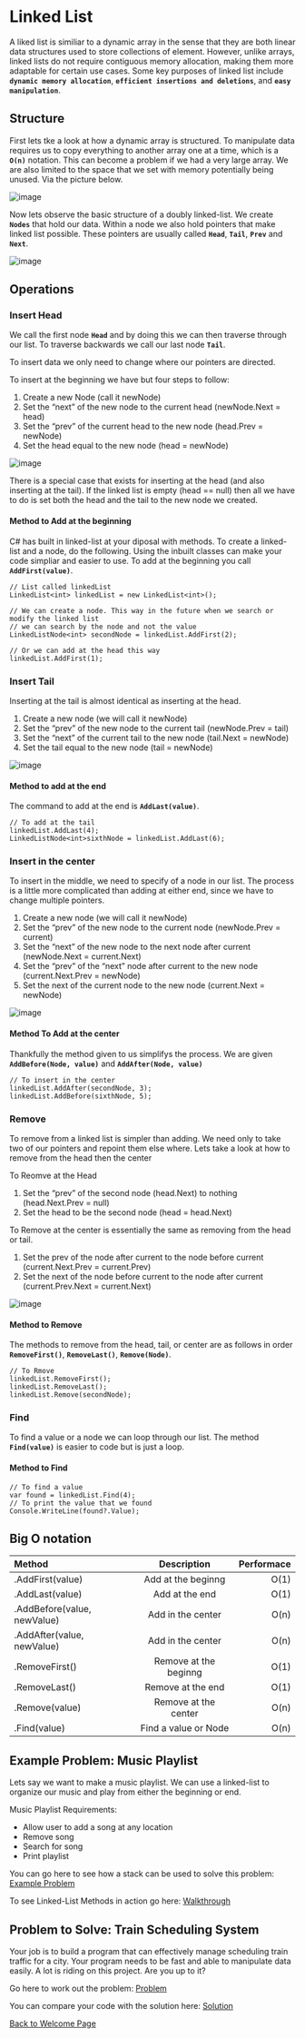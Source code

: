 # Linked List

A liked list is similiar to a dynamic array in the sense that they are both linear data structures used to store collections of element. However, unlike arrays, linked lists do not require contiguous memory allocation, making them more adaptable for certain use cases. Some key purposes of linked list include **`dynamic memory allocation`**, **`efficient insertions and deletions`**, and **`easy manipulation`**. 

## Structure 

First lets tke a look at how a dynamic array is structured. To manipulate data requires us to copy everything to another array one at a time, which is a **`O(n)`** notation. This can become a problem if we had a very large array. We are also limited to the space that we set with memory potentially being unused. Via the picture below.

![image](Images/array.png)
<!--- Reference 
https://medium.com/@michaelmaurice410/unlocking-the-power-of-dynamic-arrays-list-in-c-a-journey-of-growth-and-flexibility-55502c4423da --->

Now lets observe the basic structure of a doubly linked-list. We create **`Nodes`** that hold our data. Within a node we also hold pointers that make linked list possible. These pointers are usually called **`Head`**, **`Tail`**, **`Prev`** and **`Next`**.

![image](Images/basic_structure.png)
<!--- Reference 
https://www.softwaretestinghelp.com/doubly-linked-list-2/ --->

## Operations

### Insert Head

We call the first node **`Head`** and by doing this we can then traverse through our list. To traverse backwards we call our last node **`Tail`**.

To insert data we only need to change where our pointers are directed. 

To insert at the beginning we have but four steps to follow:

 1. Create a new Node (call it newNode)
 2. Set the “next” of the new node to the current head (newNode.Next = head)
 3. Set the “prev” of the current head to the new node (head.Prev = newNode)
 4. Set the head equal to the new node (head = newNode)

![image](Images/insertHead.png) 
<!--- Reference 
https://www.softwaretestinghelp.com/doubly-linked-list-2/ --->

There is a special case that exists for inserting at the head (and also inserting at the tail). If the linked list is empty (head == null) then all we have to do is set both the head and the tail to the new node we created.

#### Method to Add at the beginning

C# has built in linked-list at your diposal with methods. To create a linked-list and a node, do the following. Using the inbuilt classes can make your code simpliar and easier to use. To add at the beginning you call **``AddFirst(value)``**. 

```Csharp
// List called linkedList
LinkedList<int> linkedList = new LinkedList<int>();

// We can create a node. This way in the future when we search or modify the linked list 
// we can search by the node and not the value 
LinkedListNode<int> secondNode = linkedList.AddFirst(2);

// Or we can add at the head this way
linkedList.AddFirst(1); 
```

### Insert Tail

Inserting at the tail is almost identical as inserting at the head.

 1. Create a new node (we will call it newNode)
 2. Set the “prev” of the new node to the current tail (newNode.Prev = tail)
 3. Set the “next” of the current tail to the new node (tail.Next = newNode)
 4. Set the tail equal to the new node (tail = newNode)

![image](Images/insertTail.png) 
<!--- Reference 
https://www.softwaretestinghelp.com/doubly-linked-list-2/ --->

#### Method to add at the end

The command to add at the end is **``AddLast(value)``**. 

```Csharp
// To add at the tail
linkedList.AddLast(4);
LinkedListNode<int>sixthNode = linkedList.AddLast(6);
```

### Insert in the center

To insert in the middle, we need to specify of a node in our list. The process is a little more complicated than adding at either end, since we have to change multiple pointers.

 1. Create a new node (we will call it newNode)
 2. Set the “prev” of the new node to the current node (newNode.Prev = current)
 3. Set the “next” of the new node to the next node after current (newNode.Next = current.Next)
 4. Set the “prev” of the “next” node after current to the new node (current.Next.Prev = newNode)
 5. Set the next of the current node to the new node (current.Next = newNode)

![image](Images/insertCenter.png) 
<!--- Reference 
https://www.softwaretestinghelp.com/doubly-linked-list-2/ --->

#### Method To Add at the center

Thankfully the method given to us simplifys the process. We are given **``AddBefore(Node, value)``**
and **``AddAfter(Node, value)``**

```Csharp
// To insert in the center
linkedList.AddAfter(secondNode, 3);
linkedList.AddBefore(sixthNode, 5);
```

### Remove

To remove from a linked list is simpler than adding. We need only to take two of our pointers and repoint them else where. Lets take a look at how to remove from the head then the center

To Reomve at the Head
 1. Set the “prev” of the second node (head.Next) to nothing (head.Next.Prev = null)
 2. Set the head to be the second node (head = head.Next)

To Remove at the center is essentially the same as removing from the head or tail.
 1. Set the prev of the node after current to the node before current (current.Next.Prev = current.Prev)
 2. Set the next of the node before current to the node after current (current.Prev.Next = current.Next)
 
![image](Images/remove.png) 
<!--- Reference 
https://www.softwaretestinghelp.com/doubly-linked-list-2/ --->

#### Method to Remove

The methods to remove from the head, tail, or center are as follows in order **``RemoveFirst()``**, **``RemoveLast()``**, **``Remove(Node)``**.
```Csharp
// To Rmove 
linkedList.RemoveFirst();
linkedList.RemoveLast();
linkedList.Remove(secondNode);
```

### Find

To find a value or a node we can loop through our list. The method **``Find(value)``** is easier to code but is just a loop.

#### Method to Find

```Csharp
// To find a value
var found = linkedList.Find(4);
// To print the value that we found 
Console.WriteLine(found?.Value);
```

## Big O notation

|   Method    |     Description    |  Performace  |
|:------------|:------------------:|-------------:|
|.AddFirst(value)|Add at the beginng|O(1)|
|.AddLast(value)|Add at the end|O(1)|
|.AddBefore(value, newValue)| Add in the center|O(n)
.AddAfter(value, newValue)|Add in the center|O(n)|
|.RemoveFirst()|Remove at the beginng|O(1)|
|.RemoveLast()|Remove at the end|O(1)|
|.Remove(value)|Remove at the center|O(n)|
|.Find(value)|Find a value or Node|O(n)|

## Example Problem: Music Playlist
Lets say we want to make a music playlist. We can use a linked-list to organize our music and play from either the beginning or end. 

Music Playlist Requirements:
- Allow user to add a song at any location
- Remove song
- Search for song
- Print playlist

You can go here to see how a stack can be used to solve this problem: [Example Problem](Linked-List/linked-list_example_problem/Program.cs)

To see Linked-List Methods in action go here: [Walkthrough](Linked-List/linked-list_walkthrough/Program.cs)

## Problem to Solve: Train Scheduling System

Your job is to build a program that can effectively manage scheduling train traffic for a city. Your program needs to be fast and able to manipulate data easily. A lot is riding on this project. Are you up to it?

Go here to work out the problem: [Problem](Linked-List/linked-list_problem/Program.cs)

You can compare your code with the solution here: [Solution](Linked-List/linked-list_solution/LinkedListSolution/Program.cs)

[Back to Welcome Page](0-welcome.md)